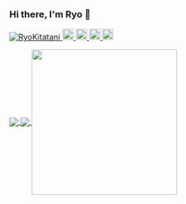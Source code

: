 ### Hi there, I'm Ryo 👋

<p align="left"> 
  <a href="https://github.com/RyoKitatani/RyoKitatani/">
    <img src="https://komarev.com/ghpvc/?username=RyoKitatani" alt="RyoKitatani"/>
  </a>
  <a href="http://twitter.com/ryo____eng">
    <img height="20" src="https://img.shields.io/twitter/follow/ryo____eng?label=Twitter&logo=twitter&style=flat" />
  </a>
  <a href="https://github.com/RyoKitatani">
    <img height="20" src="https://img.shields.io/github/followers/RyoKitatani?label=follow&logo=github&style=flat" />
  </a>
  <a href="http://qiita.com/tani__san929">
    <img height="20" src="https://qiita-badge.apiapi.app/s/tani__san929/posts.svg" />
  </a>
  <a href="http://qiita.com/tani__san929">
    <img height="20" src="https://qiita-badge.apiapi.app/s/tani__san929/contributions.svg" />
  </a>
</p>

<a href="https://github.com/RyoKitatani">
  <img align="center" src="https://github-readme-stats.vercel.app/api?username=RyoKitatani&show_icons=true" />
</a>
<a href="https://github.com/RyoKitatani">
  <img align="center" src="https://github-readme-stats.vercel.app/api/top-langs/?username=RyoKitatani&layout=compact&langs_count=6&hide=coffeescript" />
</a>
<a href="https://github.com/RyoKitatani">
  <img align="center" src="https://github-profile-summary-cards.vercel.app/api/cards/profile-details?username=RyoKitatani&theme=vue" height="260px" style="max-width:100%;" />
</a>
